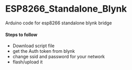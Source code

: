 # ESP8266_Standalone_Blynk
Arduino code for esp8266 standalone blynk bridge
#### Steps to follow
- Download script file
- get the Auth token from blynk
- change ssid and password for your network
- flash/upload it
